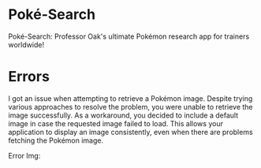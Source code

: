# Poké-Search

Poké-Search: Professor Oak's ultimate Pokémon research app for trainers worldwide!

# Errors

I got an issue when attempting to retrieve a Pokémon image. Despite trying various approaches to resolve the problem, you were unable to retrieve the image successfully. As a workaround, you decided to include a default image in case the requested image failed to load. This allows your application to display an image consistently, even when there are problems fetching the Pokémon image.


Error Img:

